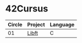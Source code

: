 # 42Cursus

| Circle | Project         | Language   |
|--------|------------------|------------|
| 01     | [Libft](https://github.com/yibourk/Libft) | C          |

